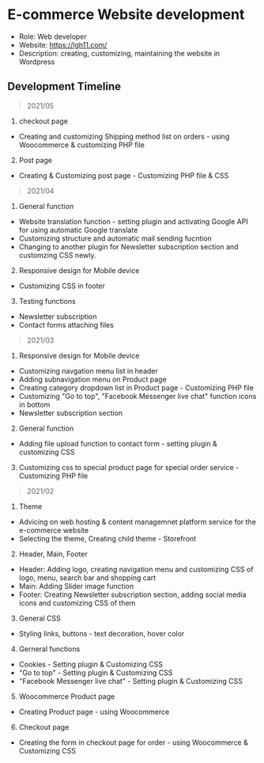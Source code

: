 # E-commerce Website development

- Role: Web developer <br>
- Website: https://lgh11.com/ <br>
- Description: creating, customizing, maintaining the website in Wordpress

## Development Timeline

> 2021/05
1. checkout page
* Creating and customizing Shipping method list on orders - using Woocommerce & customizing PHP file
2. Post page
* Creating & Customizing post page - Customizing PHP file & CSS

> 2021/04
1. General function
* Website translation function - setting plugin and activating Google API for using automatic Google translate
* Customizing structure and automatic mail sending fucntion
* Changing to another plugin for Newsletter subscription section and customzing CSS newly.
2. Responsive design for Mobile device
* Customizing CSS in footer
3. Testing functions 
* Newsletter subscription
* Contact forms attaching files

> 2021/03
1. Responsive design for Mobile device
* Customizing navgation menu list in header
* Adding subnavigation menu on Product page 
* Creating category dropdown list in Product page - Customizing PHP file
* Customizing "Go to top", "Facebook Messenger live chat" function icons in bottom
* Newsletter subscription section
2. General function 
* Adding file upload function to contact form - setting plugin & customizing CSS
3. Customizing css to special product page for special order service - Customizing PHP file

> 2021/02
1. Theme
* Advicing on web hosting & content managemnet platform service for the e-commerce website
* Selecting the theme, Creating child theme - Storefront
2. Header, Main, Footer
* Header: Adding logo, creating navigation menu and customizing CSS of logo, menu, search bar and shopping cart
* Main: Adding Slider image function
* Footer: Creating Newsletter subscription section, adding social media icons and customizing CSS of them
3. General CSS
* Styling links, buttons - text decoration, hover color
4. Gerneral functions
* Cookies - Setting plugin & Customizing CSS
* "Go to top" - Setting plugin & Customizing CSS
* "Facebook Messenger live chat" - Setting plugin & Customizing CSS
5. Woocommerce Product page
* Creating Product page - using Woocommerce
6. Checkout page
* Creating the form in checkout page for order - using Woocommerce & Customizing CSS

